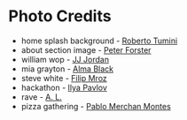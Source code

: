 # Photo Credits
* home splash background - <a href="https://unsplash.com/@robertotmn">Roberto Tumini</a>
* about section image -  <a href="https://unsplash.com/@peter_forster">Peter Forster</a>
* william wop - <a href="https://unsplash.com/@jjjordan">JJ Jordan</a>
* mia grayton - <a href="https://unsplash.com/@alma_black">Alma Black</a>
* steve white - <a href="https://unsplash.com/@mroz">Filip Mroz</a>
* hackathon - <a href="https://unsplash.com/@ilyapavlov">Ilya Pavlov</a>
* rave - <a href="https://unsplash.com/@overdriv3">A. L.</a>
* pizza gathering - <a href="https://unsplash.com/@pablomerchanm">Pablo Merchan Montes</a>
